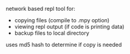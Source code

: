 network based repl tool for:

- copying files (compile to .mpy option)
- viewing repl output (if code is printing data)
- backup files to local directory

uses md5 hash to determine if copy is needed

